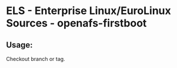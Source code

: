# ELS - Enterprise Linux/EuroLinux Sources - openafs-firstboot 
## Usage:
  Checkout branch or tag.
